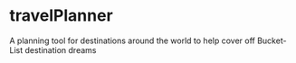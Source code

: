# travelPlanner
A planning tool for destinations around the world to help cover off Bucket-List destination dreams
